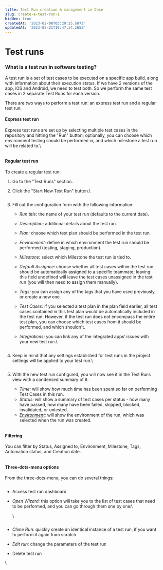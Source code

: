 ```yaml
---
title: Test Run creation & management in Qase
slug: create-a-test-run-1
hidden: true
createdAt: '2023-02-08T03:29:25.607Z'
updatedAt: '2023-02-21T19:47:34.265Z'
---
```


# Test runs

### What is a test run in software testing?

A test run is a set of test cases to be executed on a specific app build, along with information about their execution status. If we have 2 versions of the app, iOS and Android, we need to test both. So we perform the same test cases in 2 separate Test Runs for each version.

There are two ways to perform a test run: an express test run and a regular test run.

#### **Express test run**

Express test runs are set up by selecting multiple test cases in the repository and hitting the "Run" button; optionally, you can choose which environment testing should be performed in, and which milestone a test run will be related to.\


<figure><img src="https://qase.intercom-attachments-7.com/i/o/597420631/c849b9bde959f63612ddddb4/iu7VUj0rrf8F8dW5u6LX6XutC8MN-ru7xOc-Ir31w3Fe2IpPS0-t0nguBngsSYkBnb8QySlSxnygVvh-q-NOWRAB2wZj3WgDtJWdUzlqVVNgLbiywGAKZBVmIMEo1WMpq222MW7NPySWINa7UExwRBS6TsW-QEz8hGuu9ragbRv66kUCjRLMMveguQ" alt=""><figcaption></figcaption></figure>

#### **Regular test run**

To create a regular test run:

1. Go to the "Test Runs" section.
2.  Click the "Start New Test Run" button.\


    <figure><img src="https://qase.intercom-attachments-7.com/i/o/597420795/ea9a99eb365b3fdc5684509a/WUBZGWDp5wDmW5j_cfcUKSQTP55S59lbdn0BO1vcRPD0FWbgxxCgAkLfUaAmqwwkKyJl0lC7BK_uLhW4X8usGcTZNJtB3Zuq11YMV-e7F8iV18EXabJlvb6VNeXojXH77GloD5-D0H12Zr-5SXMN547ZJPsazginDcvCQ9IQ-VGAJdS1A0XCdVJgUw" alt=""><figcaption></figcaption></figure>
3. Fill out the configuration form with the following information:
   * _Run title:_ the name of your test run (defaults to the current date).
   * _Description:_ additional details about the test run.
   * _Plan:_ choose which test plan should be performed in the test run.
   * _Environment:_ define in which environment the test run should be performed (testing, staging, production).
   * _Milestone:_ select which Milestone the test run is tied to.
   * _Default Assignee:_ choose whether all test cases within the test run should be automatically assigned to a specific teammate; leaving this field undefined will leave the test cases unassigned in the test run (you will then need to assign them manually).
   * _Tags:_ you can assign any of the tags that you have used previously, or create a new one.
   * _Test Cases:_ if you selected a test plan in the plan field earlier, all test cases contained in this test plan would be automatically included in the test run. However, if the test run does not encompass the entire test plan, you can choose which test cases from it should be performed, and which shouldn't.
   *   _Integrations:_ you can link any of the integrated apps’ issues with your new test run.\


       <figure><img src="https://qase.intercom-attachments-7.com/i/o/597420817/4512bf9d329a0984b6386e18/qN7T1HffeQv_N0ueP_1DPe4clf4V37e4yk-ANgH0w6xKAlMk5wmqhJ_qj40ZmfyfR3ntTsZLhebB5UsyLlDjFd6ZZATRwVZlPoLf7zJC4l9jDFpN1ofWIHtchJcRA2VcaNTF2JJ43UnMqAZGGswq5IP8xXOi5vnZSfxjIrNg0U9gnUI27-IjwPmYAA" alt=""><figcaption></figcaption></figure>
4.  Keep in mind that any settings established for test runs in the project settings will be applied to your test run.\


    <figure><img src="https://downloads.intercomcdn.com/i/o/609555539/dfbe57eec81a957724b876b3/image.png" alt=""><figcaption></figcaption></figure>
5. With the new test run configured, you will now see it in the Test Runs view with a condensed summary of it:
   * _Time:_ will show how much time has been spent so far on performing Test Cases in this run.
   * _Status:_ will show a summary of test cases per status - how many have passed, how many have been failed, skipped, blocked, invalidated, or untested.
   * [_Environment_](https://help.qase.io/en/articles/5563723-environments)_:_ will show the environment of the run, which was selected when the run was created.

<figure><img src="https://qase.intercom-attachments-7.com/i/o/597136810/38299ec2ee688929eb1d4101/yi62DXxzp81XizHNw0_XHjtj8qU9djtMnCoRBAe7hBL18REg2p0im4gRGqwI1PAIW5bSF0kZQ3w6RJFtUvmPHSO62Q_-Do1Sxn5NjalrMvZtxQY9ok8PRayGERXxOHqVE6G72xo6dsEsNaZlaupoFwWBPXcqiDHm-eqzDa8OFqfnyfDqWHlqe3IUUQ" alt=""><figcaption></figcaption></figure>

#### Filtering

You can filter by Status, Assigned to, Environment, Milestone, Tags, Automation status, and Creation date.

<figure><img src="https://qase.intercom-attachments-7.com/i/o/597136814/6c495e548884def4d4832831/TmLVNE0TMUH3e9b6ts_dVlU4BterNbCQ_nqXdL-wJdByLWCvBjxWalMqIvDu2xjsrsAcdFOfCv0SAQ1OWrrTNtpdYp6H1G8L6ZdzIK776Qzvz-VpnnoKlwcxU6NT5vR8wD5lfN2cGK4-Jeq5jR6Z2gObcGRU7uQifg_MTaxJBd2gYNe2NSUpJ8y34A" alt=""><figcaption></figcaption></figure>

#### Three-dots-menu options

From the three-dots-menu, you can do several things:

<figure><img src="https://qase.intercom-attachments-7.com/i/o/597136820/e12770bc16c1f39b8de8ec76/hJnIE5leUSKI2zC7_L52HDzzGYVF8XKQvbocuraLH9atQfrNz_aYbd2bXvsS_P0-Z9yNW0M99R9bfWOKYiZ8CBiWwmwt6Oi46AWAhjjuifEwEBt0_TiVTiqEop2yhBIsc3fGW8Cfpou7wppeh6usiWQrYvUED-hoSL9-KfbHZ_nrB41a0UjfnWxXcQ" alt=""><figcaption></figcaption></figure>

* Access test run dashboard
*   _Open Wizard:_ this option will take you to the list of test cases that need to be performed, and you can go through them one by one:\




    \


    <figure><img src="https://qase.intercom-attachments-7.com/i/o/597136824/9764341b81f38ad00d678410/Cuj9OsxhiwMiA9mB2SA1j9krQUbVmkejejGiqxlI1xH7D9re6RrqlgP5NYvCP4dNHngUmUDTHpZaDJff1RyVOlGq8A22IOhQzTdpIRlDrTkGa8VhNPLj-nECakUJHjEG3xcyZBAer5qQMkUsH518hcMm35kZ0Y2Bu9aI83OrtpOmc2mtMIvB_QEhuA" alt=""><figcaption></figcaption></figure>
* _Clone Run:_ quickly create an identical instance of a test run, if you want to perform it again from scratch
* _Edit run:_ change the parameters of the test run
* Delete test run

\
